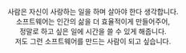 <!--
**nayonsoso/nayonsoso** is a ✨ _special_ ✨ repository because its `README.md` (this file) appears on your GitHub profile.

Here are some ideas to get you started:

- 🔭 I’m currently working on ...
- 🌱 I’m currently learning ... (Java, Spring, SpringBoot)
- 👯 I’m looking to collaborate on ...
- 🤔 I’m looking for help with ...
- 💬 Ask me about ...
- 📫 How to reach me: ...
- 😄 Pronouns: ...
- ⚡ Fun fact: ...
- Once I've Used : (Js, Nodejs, express, 
-->

<p align="center">
    사람은 자신이 사랑하는 일을 하며 살아야 한다 생각합니다.<br>
    소프트웨어는 인간의 삶을 더 효율적이게 만들어주어, <br>
    정말로 하고 싶은 일에 시간을 쓸 수 있게 해줍니다.<br>
    저도 그런 소프트웨어를 만드는 사람이 되고 싶습니다.

</p>
